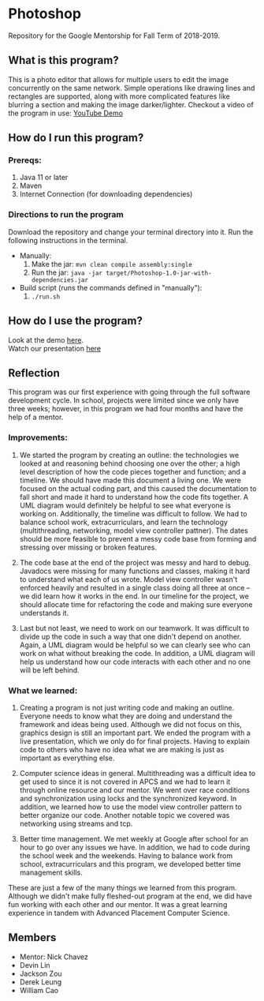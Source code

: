# Photoshop
Repository for the Google Mentorship for Fall Term of 2018-2019.
## What is this program?
This is a photo editor that allows for multiple users to edit the image concurrently on the same network. Simple operations like drawing lines and rectangles are supported, along with more complicated features like blurring a section and making the image darker/lighter. Checkout a video of the program in use: [YouTube Demo](https://www.youtube.com/watch?v=AaUzGyxngZs)

## How do I run this program?  

### Prereqs:
1. Java 11 or later 
2. Maven
3. Internet Connection (for downloading dependencies)

### Directions to run the program
Download the repository and change your terminal directory into it. Run the following instructions in the terminal. 
* Manually: 
	1. Make the jar: ```mvn clean compile assembly:single```
	2. Run the jar: 
	```java -jar target/Photoshop-1.0-jar-with-dependencies.jar```
* Build script (runs the commands defined in "manually"):
	1. ```./run.sh```

## How do I use the program?
Look at the demo [here](https://www.youtube.com/watch?v=AaUzGyxngZs).  
Watch our presentation [here](https://www.youtube.com/watch?v=tADZawDH_kc)

## Reflection
This program was our first experience with going through the full software development cycle. In school, projects were limited
since we only have three weeks; however, in this program we had four months and have the help of a mentor.

### Improvements:
1. We started the program by creating an outline: the technologies we looked at and reasoning behind choosing one over the other;
a high level description of how the code pieces together and function; and a timeline. We should have made this document a living
one. We were focused on the actual coding part, and this caused the documentation to fall short and made it hard to understand
how the code fits together. A UML diagram would definitely be helpful to see what everyone is working on. Additionally, the timeline
was difficult to follow. We had to balance school work, extracurriculars, and learn the technology (multithreading, networking, model view controller pattner).
The dates should be more feasible to prevent a messy code base from forming and stressing over missing or broken features.

2. The code base at the end of the project was messy and hard to debug. Javadocs were missing for many functions and classes, making
it hard to understand what each of us wrote. Model view controller wasn't enforced heavily and resulted in a single class doing all
three at once – we did learn how it works in the end. In our timeline for the project, we should allocate time for refactoring the 
code and making sure everyone understands it. 

3. Last but not least, we need to work on our teamwork. It was difficult to divide up the code in such a way that one didn't 
depend on another. Again, a UML diagram would be helpful so we can clearly see who can work on what without breaking the code.
In addition, a UML diagram will help us understand how our code interacts with each other and no one will be left behind.

### What we learned:
1. Creating a program is not just writing code and making an outline. Everyone needs to know what they are doing and understand
the framework and ideas being used. Although we did not focus on this, graphics design is still an important part. We ended the program
with a live presentation, which we only do for final projects. Having to explain code to others who have no idea
what we are making is just as important as everything else.

2. Computer science ideas in general. Multithreading was a difficult idea to get used to since it is not
covered in APCS and we had to learn it through online resource and our mentor. We went over race conditions and synchronization using
locks and the synchronized keyword. In addition, we learned how to use the model view controller pattern to better organize
our code. Another notable topic we covered was networking using streams and tcp. 

3. Better time management. We met weekly at Google after school for an hour to go over any issues we have. In addition, we 
had to code during the school week and the weekends. Having to balance work from school, extracurriculars and this program,
we developed better time management skills. 

These are just a few of the many things we learned from this program. Although we didn't make fully 
fleshed-out program at the end, we did have fun working with each other and our mentor. It was a great learning experience
in tandem with Advanced Placement Computer Science. 

## Members
- Mentor: Nick Chavez 
- Devin Lin
- Jackson Zou
- Derek Leung
- William Cao
